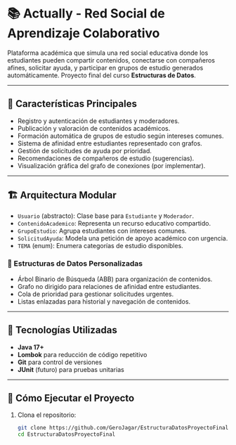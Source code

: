 # 📚 Actually - Red Social de Aprendizaje Colaborativo

Plataforma académica que simula una red social educativa donde los estudiantes pueden compartir contenidos, conectarse con compañeros afines, solicitar ayuda, y participar en grupos de estudio generados automáticamente. Proyecto final del curso **Estructuras de Datos**.

---

## 🧩 Características Principales

- Registro y autenticación de estudiantes y moderadores.
- Publicación y valoración de contenidos académicos.
- Formación automática de grupos de estudio según intereses comunes.
- Sistema de afinidad entre estudiantes representado con grafos.
- Gestión de solicitudes de ayuda por prioridad.
- Recomendaciones de compañeros de estudio (sugerencias).
- Visualización gráfica del grafo de conexiones (por implementar).

---

## 🏗️ Arquitectura Modular

- `Usuario` (abstracto): Clase base para `Estudiante` y `Moderador`.
- `ContenidoAcademico`: Representa un recurso educativo compartido.
- `GrupoEstudio`: Agrupa estudiantes con intereses comunes.
- `SolicitudAyuda`: Modela una petición de apoyo académico con urgencia.
- `TEMA` (enum): Enumera categorías de estudio disponibles.

### 🔧 Estructuras de Datos Personalizadas

- Árbol Binario de Búsqueda (ABB) para organización de contenidos.
- Grafo no dirigido para relaciones de afinidad entre estudiantes.
- Cola de prioridad para gestionar solicitudes urgentes.
- Listas enlazadas para historial y navegación de contenidos.

---

## 🚀 Tecnologías Utilizadas

- **Java 17+**
- **Lombok** para reducción de código repetitivo
- **Git** para control de versiones
- **JUnit** (futuro) para pruebas unitarias

---

## 🧪 Cómo Ejecutar el Proyecto

1. Clona el repositorio:
   ```bash
   git clone https://github.com/GeroJagar/EstructuraDatosProyectoFinal.git
   cd EstructuraDatosProyectoFinal
